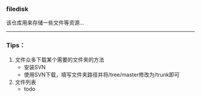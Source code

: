 ### filedisk
该仓库用来存储一些文件等资源...

---
### Tips：
1. 文件众多下载某个需要的文件夹的方法
    - 安装SVN
    - 使用SVN下载，填写文件夹路径并将/tree/master修改为/trunk即可
2. 文件列表
    - todo
